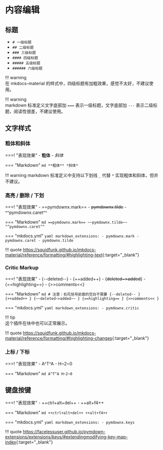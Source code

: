 # 内容编辑





## 标题

- `# 一级标题`
- `## 二级标题`
- `### 三级标题`
- `#### 四级标题`
- `##### 五级标题`
- `###### 六级标题`

!!! warning    
    在 mkdocs-material 的样式中，四级标题有加粗效果，感觉不太好，不建议使用。

!!! warning    
    markdown 标准定义文字底部加 `===` 表示一级标题，文字底部加 `---` 表示二级标题，阅读性很差，不建议使用。





## 文字样式





### 粗体和斜体

===! "表现效果"
    - **粗体**
    - *斜体*

=== "Markdown"
    ``` md
    **粗体**
    *斜体*
    ```

!!! warning
    markdown 标准定义中支持以下划线 `_` 代替 `*` 实现粗体和斜体，但并不建议。





### 高亮 / 删除 / 下划

===! "表现效果"
    - ==pymdownx.mark==
    - ~~pymdownx.tilde~~
    - ^^pymdownx.caret^^

=== "Markdown"
    ``` md
    ==pymdownx.mark==
    ~~pymdownx.tilde~~
    ^^pymdownx.caret^^
    ```

=== "mkdocs.yml"
    ``` yaml
    markdown_extensions:
      - pymdownx.mark
      - pymdownx.caret
      - pymdownx.tilde
    ```

!!! quote
    <https://squidfunk.github.io/mkdocs-material/reference/formatting/#highlighting-text>{:target="_blank"}





### Critic Markup

===! "表现效果"
    - {--deleted--}
    - {++added++}
    - {~~deleted~>added~~}
    - {==highlighting==}
    - {>>comments<<}

=== "Markdown"
    ``` md
    # 注意：右花括号前面的空白不需要
    {--deleted-- }
    {++added++ }
    {~~deleted~>added~~ }
    {==highlighting== }
    {>>comments<< }
    ```

=== "mkdocs.yml"
    ``` yaml
    markdown_extensions:
      - pymdownx.critic
    ```

!!! tip    
    这个插件在块中也可以正常展示。

!!! quote
    <https://squidfunk.github.io/mkdocs-material/reference/formatting/#highlighting-changes>{:target="_blank"}





### 上标 / 下标

===! "表现效果"
    - A^T^A
    - H~2~0

=== "Markdown"
    ``` md
    A^T^A
    H~2~0
    ```





## 键盘按键

===! "表现效果"
    - ++ctrl+alt+del++
    - ++alt+f4++

=== "Markdown"
    ``` md
    ++ctrl+alt+del++
    ++alt+f4++
    ```

=== "mkdocs.yml"
    ``` yaml
    markdown_extensions:
      - pymdownx.keys
    ```

!!! quote
    <https://facelessuser.github.io/pymdown-extensions/extensions/keys/#extendingmodifying-key-map-index>{:target="_blank"}

